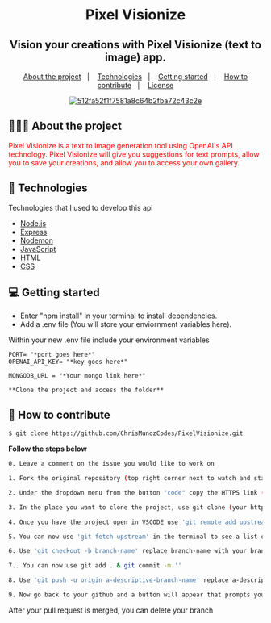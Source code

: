 <h1 align="center">
 Pixel Visionize
</h1>

<h2 align="center">
 Vision your creations with Pixel Visionize (text to image) app.
</h2>

<p align="center">
  <a href="#-about-the-project">About the project</a>&nbsp;&nbsp;&nbsp;|&nbsp;&nbsp;&nbsp;
  <a href="#-technologies">Technologies</a>&nbsp;&nbsp;&nbsp;|&nbsp;&nbsp;&nbsp;
  <a href="#-getting-started">Getting started</a>&nbsp;&nbsp;&nbsp;|&nbsp;&nbsp;&nbsp;
  <a href="#-how-to-contribute">How to contribute</a>&nbsp;&nbsp;&nbsp;|&nbsp;&nbsp;&nbsp;
  <a href="#-license">License</a>
</p>

<p align="center">
<a href="https://ibb.co/0Fn6w11"><img src="https://i.ibb.co/z7mBkCC/512fa52f1f7581a8c64b2fba72c43c2e.jpg" alt="512fa52f1f7581a8c64b2fba72c43c2e" border="0"></a>
</p>

## 👨🏻‍💻 About the project

<p align="left" style="color: red;">Pixel Visionize is a text to image generation tool using OpenAI's API technology. Pixel Visionize will give you suggestions for text prompts, allow you to save your creations, and allow you to access your own gallery.</p>

## 🚀 Technologies

Technologies that I used to develop this api

- [Node.js](https://nodejs.org/en/)
- [Express](https://expressjs.com/pt-br/)
- [Nodemon](https://nodemon.io/)
- [JavaScript](https://www.javascript.com/)
- [HTML](https://www.w3schools.com/html/)
- [CSS](https://www.w3schools.com/css/)

## 💻 Getting started
- Enter "npm install" in your terminal to install dependencies. 
- Add a .env file (You will store your enviornment variables here).

Within your new .env file include your environment variables
```
PORT= "*port goes here*"
OPENAI_API_KEY= "*key goes here*"

MONGODB_URL = "*Your mongo link here*"

**Clone the project and access the folder**
```

## 🤔 How to contribute

```bash
$ git clone https://github.com/ChrisMunozCodes/PixelVisionize.git
```

**Follow the steps below**

```bash
0. Leave a comment on the issue you would like to work on 

1. Fork the original repository (top right corner next to watch and star buttons)

2. Under the dropdown menu from the button "code" copy the HTTPS link (from your forked repository) 'https://github.com/(your username)/PixelVisionize.git'

3. In the place you want to clone the project, use git clone (your https link here)

4. Once you have the project open in VSCODE use 'git remote add upstream  https://github.com/ChrisMunozCodes/PixelVisionize.git' in the terminal, this will track the main repository 

5. You can now use 'git fetch upstream' in the terminal to see a list of the different branches.

6. Use 'git checkout -b branch-name' replace branch-name with your branch. This will create a new branch for you to work within

7.. You can now use git add . & git commit -m '' 

8. Use 'git push -u origin a-descriptive-branch-name' replace a-descriptive-branch-name with your branch name (this will push all your code)

9. Now go back to your github and a button will appear that prompts you to make a pull request
```

After your pull request is merged, you can delete your branch
